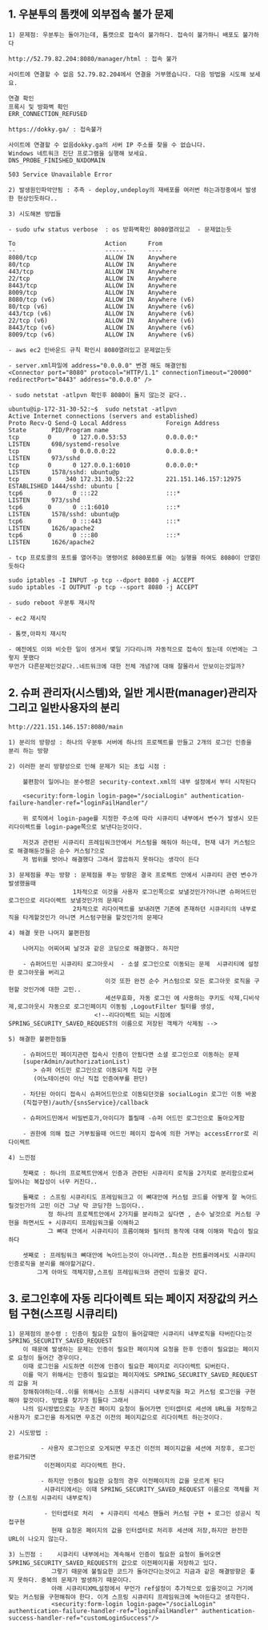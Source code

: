 ## 1. 우분투의 톰캣에 외부접속 불가 문제

 	1) 문제점: 우분투는 돌아가는데, 톰캣으로 접속이 불가하다. 접속이 불가하니 배포도 불가하다

 	http://52.79.82.204:8080/manager/html : 접속 불가

 	사이트에 연결할 수 없음 52.79.82.204에서 연결을 거부했습니다. 다음 방법을 시도해 보세요.

 	연결 확인
 	프록시 및 방화벽 확인
 	ERR_CONNECTION_REFUSED

 	https://dokky.ga/ : 접속불가

 	사이트에 연결할 수 없음dokky.ga의 서버 IP 주소를 찾을 수 없습니다.
 	Windows 네트워크 진단 프로그램을 실행해 보세요.
 	DNS_PROBE_FINISHED_NXDOMAIN

 	503 Service Unavailable Error

 	2) 발생원인파악안됨 : 추측 - deploy,undeploy의 재배포를 여러번 하는과정중에서 발생한 현상인듯하다..

 	3) 시도해본 방법들

 	- sudo ufw status verbose  : os 방화벽확인 8080열려있고  - 문제없는듯

 	To                         Action      From
 	--                         ------      ----
 	8080/tcp                   ALLOW IN    Anywhere                  
 	80/tcp                     ALLOW IN    Anywhere                  
 	443/tcp                    ALLOW IN    Anywhere                  
 	22/tcp                     ALLOW IN    Anywhere                  
 	8443/tcp                   ALLOW IN    Anywhere                  
 	8009/tcp                   ALLOW IN    Anywhere                  
 	8080/tcp (v6)              ALLOW IN    Anywhere (v6)             
 	80/tcp (v6)                ALLOW IN    Anywhere (v6)             
 	443/tcp (v6)               ALLOW IN    Anywhere (v6)             
 	22/tcp (v6)                ALLOW IN    Anywhere (v6)             
 	8443/tcp (v6)              ALLOW IN    Anywhere (v6)             
 	8009/tcp (v6)              ALLOW IN    Anywhere (v6)   

 	- aws ec2 인바운드 규칙 확인시 8080열려있고 문제없는듯

 	- server.xml파일에 address="0.0.0.0" 변경 해도 해결안됨
 	<Connector port="8080" protocol="HTTP/1.1" connectionTimeout="20000" redirectPort="8443" address="0.0.0.0" /> 

 	- sudo netstat -atlpvn 확인후 8080이 돌지 않는것 같다..

 	ubuntu@ip-172-31-30-52:~$  sudo netstat -atlpvn
 	Active Internet connections (servers and established)
 	Proto Recv-Q Send-Q Local Address           Foreign Address         State       PID/Program name    
 	tcp        0      0 127.0.0.53:53           0.0.0.0:*               LISTEN      698/systemd-resolve 
 	tcp        0      0 0.0.0.0:22              0.0.0.0:*               LISTEN      973/sshd            
 	tcp        0      0 127.0.0.1:6010          0.0.0.0:*               LISTEN      1578/sshd: ubuntu@p 
 	tcp        0    340 172.31.30.52:22         221.151.146.157:12975   ESTABLISHED 1444/sshd: ubuntu [ 
 	tcp6       0      0 :::22                   :::*                    LISTEN      973/sshd            
 	tcp6       0      0 ::1:6010                :::*                    LISTEN      1578/sshd: ubuntu@p 
 	tcp6       0      0 :::443                  :::*                    LISTEN      1626/apache2        
 	tcp6       0      0 :::80                   :::*                    LISTEN      1626/apache2   

 	- tcp 프로토콜의 포트를 열어주는 명령어로 8080포트를 여는 실행을 하여도 8080이 안열린듯하다

 	sudo iptables -I INPUT -p tcp --dport 8080 -j ACCEPT
 	sudo iptables -I OUTPUT -p tcp --sport 8080 -j ACCEPT

 	- sudo reboot 우분투 재시작

 	- ec2 재시작

 	- 톰캣,아파치 재시작

 	- 예전에도 이와 비슷한 일이 생겨서 몇일 기다리니까 자동적으로 접속이 됬는데 이번에는 그렇지 못했다
	무언가 다른문제인것같다..네트워크에 대한 전체 개념?에 대해 잘몰라서 안보이는것일까?

## 2. 슈퍼 관리자(시스템)와, 일반 게시판(manager)관리자 그리고 일반사용자의 분리

 	http://221.151.146.157:8080/main
	
 	1) 분리의 방향성 : 하나의 우분투 서버에 하나의 프로젝트를 만들고 2개의 로그인 인증을 분리 하는 방향 
 	
 	2) 이러한 분리 방향성으로 인해 문제가 되는 초입 시점 :
 		
 		불편함이 일어나는 분수령은 security-context.xml의 내부 설정에서 부터 시작된다
 		
 		<security:form-login login-page="/socialLogin" authentication-failure-handler-ref="loginFailHandler"/
 		
 		위 로직에서 login-page를 지정한 주소에 따라 시큐리티 내부에서 변수가 발생시 모든 리다이렉트를 login-page쪽으로 보낸다는것이다.
 		
 		저것과 관련된 시큐리티 프레임워크안에서 커스텀을 해줘야 하는데, 현재 내가 커스텀으로 해결해둔것들은 순수 커스텀?으로 
 		저 범위를 벗어나 해결했다 그래서 깔끔하지 못하다는 생각이 든다 
	
 	3) 문제점을 푸는 방향 : 문제점을 푸는 방향은 결국 프로젝트 안에서 시큐리티 관련 변수가 발생했을때 
 					  1차적으로 이것을 사용자 로그인쪽으로 보낼것인가?아니면 슈퍼어드민 로그인으로 리다이렉트 보낼것인가의 문제다
 					  2차적으로 리다이렉트를 보내려면 기존에 존재하던 시큐리티의 내부로직을 타게할것인가 아니면 커스텀구현을 할것인가의 문제다
 					  
 	4) 해결 못한 나머지 불편한점
 	
 	 	나머지는 어찌어찌 날것과 같은 코딩으로 해결했다. 하지만 
 	 	
 	 	- 슈퍼어드민 시큐리티 로그아웃시  - 소셜 로그인으로 이동되는 문제  시큐리티에 설정한 로그아웃을 버리고 
 	 	 					   이것 또한 완전 순수 커스텀으로 모든 로그아웃 로직을 구현할 것인가에 대한 고민..
 	 	 					   세션무효화, 자동 로그인 에 사용하는 쿠키도 삭제,디비삭제,로그아웃시 자동으로 로그인페이지 이동됨 ,LogoutFilter 필터를 생성,
 	 	 					<!--리다이렉트 되는 시점에 SPRING_SECURITY_SAVED_REQUEST의 이름으로 저장된 객체가 삭제됨 -->

 	5) 해결한 불편한점들
 	 	
 	 	- 슈퍼어드민 페이지관련 접속시 인증이 안됬다면 소셜 로그인으로 이동하는 문제
 	 	(superAdmin/authorizationList)
 	 	   > 슈퍼 어드민 로그인으로 이동되게 직접 구현
 	 	   (어노테이션이 아닌 직접 인증여부를 판단)
 	 	   
 	 	- 차단된 아이디 접속시 슈퍼어드민으로 이동되던것을 socialLogin 로그인 이동 바꿈
 	 	(직접구현)/auth/{snsService}/callback
 	 
 	 	- 슈퍼어드민에서 비밀번호가,아이디가 틀릴때 -슈퍼 어드민 로그인으로 돌아오게함
 	 	
 	 	- 권한에 의해 접근 거부됬을때 어드민 페이지 접속에 의한 거부는 accessError로 리다이렉트
 	 	
 	4) 느낀점
 	
 	 	첫째로 : 하나의 프로젝트안에서 인증과 관련된 시큐리티 로직을 2가지로 분리함으로써 일어나는 복잡성이 너무 커진다..
 	 	
 	 	둘째로 : 스프링 시큐리티도 프레임워크고 이 뼈대안에 커스텀 코드를 어떻게 잘 녹아드릴것인가의 고민 이건 그냥 막 코딩?한 느낌이다..
 	 	 	   정 하나의 프로젝트안에서 2가지를 분리하고 싶다면 , 손수 날것으로 커스텀 구현을 하면서도 + 시큐리티 프레임워크를 이해하고
 	 	 	   그 뼈대 안에서 시큐리티이 흐름이해와 필터의 동작에 대해 이해와 학습이 필요하다   
 	 	
 	 	셋째로 : 프레팀워크 뼈대안에 녹아드는것이 아니라면..최소한 컨트롤러에서도 시큐리티 인증로직을 분리를 해야할거같다. 
 	 		그게 아마도 객체지향,스프링 프레임워크와 관련이 있을것 같다.
 	 	
## 3. 로그인후에 자동 리다이렉트 되는 페이지 저장값의 커스텀 구현(스프링 시큐리티)

 	1) 문제점의 분수령 : 인증이 필요한 요청이 들어갈때만 시큐리티 내부로직을 타버린다는것 SPRING_SECURITY_SAVED_REQUEST
	 	이 때문에 발생하는 문제는 인증이 필요한 페이지에 요청을 한후 인증이 필요없는 페이지로 요청이 들어간 경우이다. 
	 	이때 로그인을 시도하면 이전에 인증이 필요한 페이지로 리다이렉트 되버린다. 
	 	이를 막기 위해서는 인증이 필요없는 페이지에도 SPRING_SECURITY_SAVED_REQUEST 의 값을 저
	 	장해줘야하는데..이를 위해서는 스프링 시큐리티 내부로직을 파고 커스텀 로그인을 구현해야 할것이다. 방법을 찾기가 힘들다 그래서
	 	나의 임시방법으로는 무조건 페이지 요청이 들어가면 인터셉터로 세션에 URL을 저장하고 사용자가 로그인을 하게되면 무조건 이전의 페이지값으로 리다이렉트 하는것이다.
 	
 	2) 시도방법 :
 				
 			 - 사용자 로그인으로 오게되면 무조건 이전의 페이지값을 세션에 저장후, 로그인 완료가되면
 			  이전페이지로 리다이렉트 한다. 
 			  
 			 - 하지만 인증이 필요한 요청의 경우 이전페이지의 값을 모르게 된다
 			  시큐리티에서는 이때 SPRING_SECURITY_SAVED_REQUEST 이름으로 객체를 저장 (스프링 시큐리티 내부로직)
 			
 			  - 인터셉터로 처리  + 시큐리티 석세스 핸들러 커스텀 구현 + 로그인 성공시 직접구현
 			    현재 요청온 페이지의 값을 인터셉터로 처리후 세션에 저장,하지만 완전한 URL이 나오지 않는다.
 	
 	3) 느낀점 :    시큐리티 내부에서는 계속해서 인증이 필요한 요청이 들어오면 SPRING_SECURITY_SAVED_REQUEST의 값으로 이전페이지를 저장하고 있다.
 	 		 	그렇기 때문에 불필요한 코드가 돌아간다는것이고 지금과 같은 해결방향은 좋지 못하다. 중복의 문제가 발생하기 때문이다.
 	 		 	아래 시큐리티XML설정에서 무언가 ref설정이 추가적으로 있을것이고 거기에 맞는 커스텀을 구현해줘야 한다. 이게 스프링 시큐리티 프레임워크에 녹아든다고 생각한다.
 	 		 	<security:form-login login-page="/socialLogin" authentication-failure-handler-ref="loginFailHandler" authentication-success-handler-ref="customLoginSuccess"/>



 	